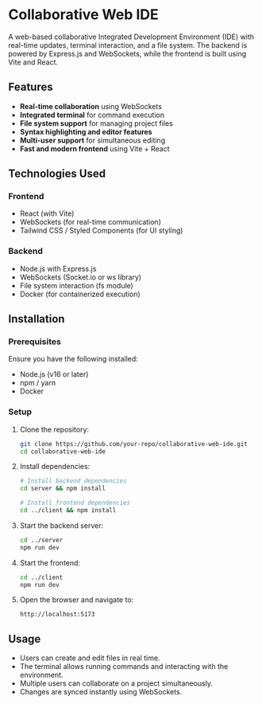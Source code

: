 # Collaborative Web IDE

A web-based collaborative Integrated Development Environment (IDE) with real-time updates, terminal interaction, and a file system. The backend is powered by Express.js and WebSockets, while the frontend is built using Vite and React.

## Features

- **Real-time collaboration** using WebSockets
- **Integrated terminal** for command execution
- **File system support** for managing project files
- **Syntax highlighting and editor features**
- **Multi-user support** for simultaneous editing
- **Fast and modern frontend** using Vite + React

## Technologies Used

### Frontend
- React (with Vite)
- WebSockets (for real-time communication)
- Tailwind CSS / Styled Components (for UI styling)

### Backend
- Node.js with Express.js
- WebSockets (Socket.io or ws library)
- File system interaction (fs module)
- Docker (for containerized execution)

## Installation

### Prerequisites
Ensure you have the following installed:
- Node.js (v16 or later)
- npm / yarn
- Docker

### Setup

1. Clone the repository:
   ```sh
   git clone https://github.com/your-repo/collaborative-web-ide.git
   cd collaborative-web-ide
   ```

2. Install dependencies:
   ```sh
   # Install backend dependencies
   cd server && npm install
   ```
   ```sh
   # Install frontend dependencies
   cd ../client && npm install
   ```

3. Start the backend server:
   ```sh
   cd ../server
   npm run dev
   ```

4. Start the frontend:
   ```sh
   cd ../client
   npm run dev
   ```

5. Open the browser and navigate to:
   ```
   http://localhost:5173
   ```

## Usage

- Users can create and edit files in real time.
- The terminal allows running commands and interacting with the environment.
- Multiple users can collaborate on a project simultaneously.
- Changes are synced instantly using WebSockets.
